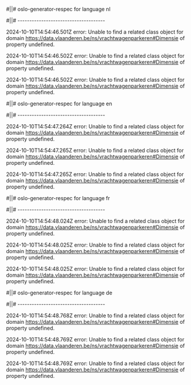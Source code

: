 #||# oslo-generator-respec for language nl  

#||# -------------------------------------  

2024-10-10T14:54:46.501Z error: Unable to find a related class object for domain https://data.vlaanderen.be/ns/vrachtwagenparkeren#Dimensie of property undefined.

2024-10-10T14:54:46.502Z error: Unable to find a related class object for domain https://data.vlaanderen.be/ns/vrachtwagenparkeren#Dimensie of property undefined.

2024-10-10T14:54:46.502Z error: Unable to find a related class object for domain https://data.vlaanderen.be/ns/vrachtwagenparkeren#Dimensie of property undefined.

#||# oslo-generator-respec for language en  

#||# -------------------------------------  

2024-10-10T14:54:47.264Z error: Unable to find a related class object for domain https://data.vlaanderen.be/ns/vrachtwagenparkeren#Dimensie of property undefined.

2024-10-10T14:54:47.265Z error: Unable to find a related class object for domain https://data.vlaanderen.be/ns/vrachtwagenparkeren#Dimensie of property undefined.

2024-10-10T14:54:47.265Z error: Unable to find a related class object for domain https://data.vlaanderen.be/ns/vrachtwagenparkeren#Dimensie of property undefined.

#||# oslo-generator-respec for language fr  

#||# -------------------------------------  

2024-10-10T14:54:48.024Z error: Unable to find a related class object for domain https://data.vlaanderen.be/ns/vrachtwagenparkeren#Dimensie of property undefined.

2024-10-10T14:54:48.025Z error: Unable to find a related class object for domain https://data.vlaanderen.be/ns/vrachtwagenparkeren#Dimensie of property undefined.

2024-10-10T14:54:48.025Z error: Unable to find a related class object for domain https://data.vlaanderen.be/ns/vrachtwagenparkeren#Dimensie of property undefined.

#||# oslo-generator-respec for language de  

#||# -------------------------------------  

2024-10-10T14:54:48.768Z error: Unable to find a related class object for domain https://data.vlaanderen.be/ns/vrachtwagenparkeren#Dimensie of property undefined.

2024-10-10T14:54:48.769Z error: Unable to find a related class object for domain https://data.vlaanderen.be/ns/vrachtwagenparkeren#Dimensie of property undefined.

2024-10-10T14:54:48.769Z error: Unable to find a related class object for domain https://data.vlaanderen.be/ns/vrachtwagenparkeren#Dimensie of property undefined.

